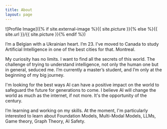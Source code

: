 ```yaml
---
title: About
layout: page
---
```

![Profile Image]({% if site.external-image %}{{ site.picture }}{% else %}{{ site.url }}/{{ site.picture }}{% endif %})

<p>I’m a Belgian with a Ukrainian heart. I’m 23. I've moved to Canada to study Artificial Intelligence in one of the best cities for that. Montreal. 

My curiosity has no limits. I want to find all the secrets of this world. The challenge of trying to understand intelligence, not only the human one but in general, seduced me. I’m currently a master’s student, and I’m only at the beginning of my big journey.</p>



<p>I'm looking for the best ways AI can have a positive impact on the world to safeguard the future for generations to come. I believe AI will change the world as much as the internet, if not more. It's the opportunity of the century.

I’m learning and working on my skills. At the moment, I'm particularly interested to learn about Foundation Models, Multi-Modal Models, LLMs, Game theory, Graph Theory, AI Safety.</p>
